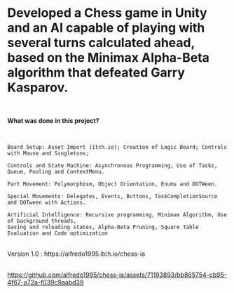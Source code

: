 # Developed a Chess game in Unity and an AI capable of playing with several turns calculated ahead, based on the Minimax Alpha-Beta algorithm that defeated Garry Kasparov.

<br>

<b> What was done in this project? </b>

</br>

    Board Setup: Asset Import (itch.io); Creation of Logic Board; Controls with Mouse and Singletons;

    Controls and State Machine: Asynchronous Programming, Use of Tasks, Queue, Pooling and ContextMenu.

    Part Movement: Polymorphism, Object Orientation, Enums and DOTWeen.

    Special Movements: Delegates, Events, Buttons, TaskCompletionSource and DOTween with Actions.

    Artificial Intelligence: Recursive programming, Minimax Algorithm, Use of background threads, 
    Saving and reloading states, Alpha-Beta Pruning, Square Table Evaluation and Code optimization 

<br>
Version 1.0 : https://alfredo1995.itch.io/chess-ia
<br> </br>
 

https://github.com/alfredo1995/chess-ia/assets/71193893/bb865754-cb95-4f67-a72a-f039c9aabd39

